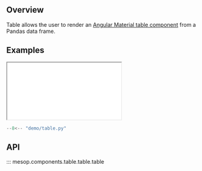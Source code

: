 ## Overview

Table allows the user to render an [Angular Material table component](https://material.angular.io/components/table/overview) from a Pandas data frame.

## Examples

<iframe class="component-demo" src="/mesop/demo/?demo=table"></iframe>

```python
--8<-- "demo/table.py"
```

## API

::: mesop.components.table.table.table
